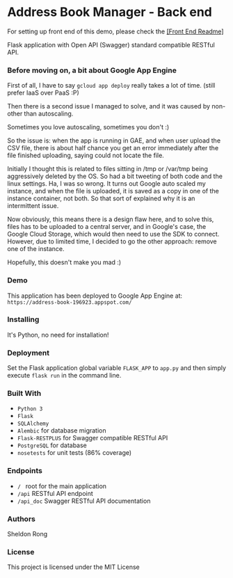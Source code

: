 # Address Book Manager - Back end

For setting up front end of this demo, please check the [\[Front End Readme\]](./frontend/)

Flask application with Open API (Swagger) standard compatible RESTful API.

### Before moving on, a bit about Google App Engine

First of all, I have to say `gcloud app deploy` really takes a lot of time. (still prefer IaaS over PaaS :P)

Then there is a second issue I managed to solve, and it was caused by non-other than autoscaling.

Sometimes you love autoscaling, sometimes you don't :)

So the issue is: when the app is running in GAE, and when user upload the CSV file, there is about half chance you
get an error immediately after the file finished uploading, saying could not locate the file.

Initially I thought this is related to files sitting in /tmp or /var/tmp being aggressively deleted by the OS.
So had a bit tweeting of both code and the linux settings. Ha, I was so wrong.
It turns out Google auto scaled my instance, and when the file is uploaded, it is saved as a copy in one
of the instance container, not both. So that sort of explained why it is an intermittent issue.

Now obviously, this means there is a design flaw here, and to solve this, files has to be uploaded to a central
server, and in Google's case, the Google Cloud Storage, which would then need to use the SDK to connect.
However, due to limited time, I decided to go the other approach: remove one of the instance.

Hopefully, this doesn't make you mad :)

### Demo

This application has been deployed to Google App Engine at:
`https://address-book-196923.appspot.com/`

### Installing

It's Python, no need for installation!

### Deployment

Set the Flask application global variable `FLASK_APP` to `app.py` and then simply execute `flask run` in the command line.

### Built With

* `Python 3`
* `Flask`
* `SQLAlchemy`
* `Alembic` for database migration
* `Flask-RESTPLUS` for Swagger compatible RESTful API
* `PostgreSQL` for database
* `nosetests` for unit tests (86% coverage)

### Endpoints
* `/ ` root for the main application
* `/api` RESTful API endpoint
* `/api_doc` Swagger RESTful API documentation

### Authors
Sheldon Rong

### License
This project is licensed under the MIT License
